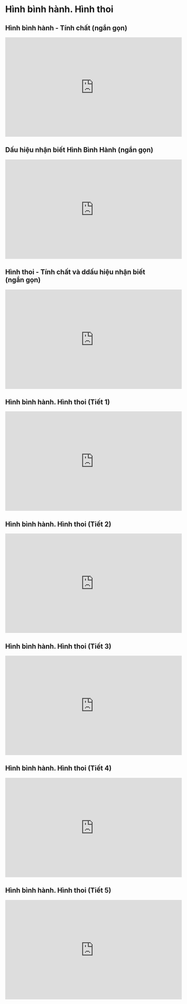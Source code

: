 # Hình bình hành. Hình thoi
## Hình bình hành - Tính chất (ngắn gọn)
<iframe width="560" height="315" src="https://www.youtube.com/embed/N1SYup84ZNg?si=q1PyMLpekTkzOcIp" title="YouTube video player" frameborder="0" allow="accelerometer; autoplay; clipboard-write; encrypted-media; gyroscope; picture-in-picture; web-share" referrerpolicy="strict-origin-when-cross-origin" allowfullscreen></iframe>

## Dấu hiệu nhận biết Hình Bình Hành (ngắn gọn)
<iframe width="560" height="315" src="https://www.youtube.com/embed/-SAWau2llck?si=pTM2AeISwIvCisud" title="YouTube video player" frameborder="0" allow="accelerometer; autoplay; clipboard-write; encrypted-media; gyroscope; picture-in-picture; web-share" referrerpolicy="strict-origin-when-cross-origin" allowfullscreen></iframe>

## Hình thoi - Tính chất và  ddấu hiệu nhận biết (ngắn gọn)
<iframe width="560" height="315" src="https://www.youtube.com/embed/wyMcR4f1gr4?si=hlldAysFOxZjgkrH" title="YouTube video player" frameborder="0" allow="accelerometer; autoplay; clipboard-write; encrypted-media; gyroscope; picture-in-picture; web-share" referrerpolicy="strict-origin-when-cross-origin" allowfullscreen></iframe>

## Hình bình hành. Hình thoi (Tiết 1)
<iframe width="560" height="315" src="https://www.youtube.com/embed/DNjpU7djS4Q?si=JpZ6t5TbuN8igoYJ" title="YouTube video player" frameborder="0" allow="accelerometer; autoplay; clipboard-write; encrypted-media; gyroscope; picture-in-picture; web-share" referrerpolicy="strict-origin-when-cross-origin" allowfullscreen></iframe>

## Hình bình hành. Hình thoi (Tiết 2)
<iframe width="560" height="315" src="https://www.youtube.com/embed/massJd_fOgU?si=rD6P3LXwi5xkeTlV" title="YouTube video player" frameborder="0" allow="accelerometer; autoplay; clipboard-write; encrypted-media; gyroscope; picture-in-picture; web-share" referrerpolicy="strict-origin-when-cross-origin" allowfullscreen></iframe>

## Hình bình hành. Hình thoi (Tiết 3)
<iframe width="560" height="315" src="https://www.youtube.com/embed/rWWHndXFZb8?si=BxqQduxlhH_dY9d1" title="YouTube video player" frameborder="0" allow="accelerometer; autoplay; clipboard-write; encrypted-media; gyroscope; picture-in-picture; web-share" referrerpolicy="strict-origin-when-cross-origin" allowfullscreen></iframe>

## Hình bình hành. Hình thoi (Tiết 4)
<iframe width="560" height="315" src="https://www.youtube.com/embed/W4dyf0l5yBQ?si=0qymG5v0uNYxFYEE" title="YouTube video player" frameborder="0" allow="accelerometer; autoplay; clipboard-write; encrypted-media; gyroscope; picture-in-picture; web-share" referrerpolicy="strict-origin-when-cross-origin" allowfullscreen></iframe>

## Hình bình hành. Hình thoi (Tiết 5)
<iframe width="560" height="315" src="https://www.youtube.com/embed/dInj2LP8MCM?si=8-EQbFuqOZ4ZNz1n" title="YouTube video player" frameborder="0" allow="accelerometer; autoplay; clipboard-write; encrypted-media; gyroscope; picture-in-picture; web-share" referrerpolicy="strict-origin-when-cross-origin" allowfullscreen></iframe>

